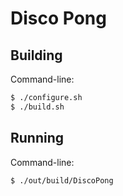 # Disco Pong

## Building

Command-line:

```sh
$ ./configure.sh
$ ./build.sh
```

## Running

Command-line:

```sh
$ ./out/build/DiscoPong
```
